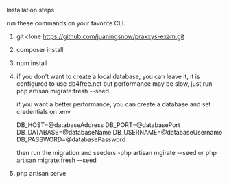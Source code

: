 
Installation steps

run these commands on your favorite CLI.
1. git clone https://github.com/juaningsnow/praxxys-exam.git
2. composer install
3. npm install
4. if you don't want to create a local database, you can leave it, it is configured to use db4free.net but performance may be slow, just run 
    -php artisan migrate:fresh --seed

   if you want a better performance, you can create a database and set credentials on .env

    DB_HOST=@databaseAddress
    DB_PORT=@databasePort
    DB_DATABASE=@databaseName
    DB_USERNAME=@databaseUsername
    DB_PASSWORD=@databasePassword

    then run the migration and seeders
     -php artisan mgirate --seed or php artisan migrate:fresh --seed

5. php artisan serve